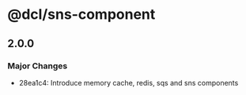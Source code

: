 # @dcl/sns-component

## 2.0.0

### Major Changes

- 28ea1c4: Introduce memory cache, redis, sqs and sns components
